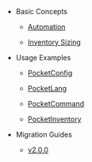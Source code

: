 - Basic Concepts
  
  - [Automation](concepts/automation.md)
  
  - [Inventory Sizing](concepts/inventory-sizing.md)

- Usage Examples
  
  - [PocketConfig](usage/pocketconfig.md)
  
  - [PocketLang](usage/pocketlang.md)
  
  - [PocketCommand](usage/pocketcommand.md)
  
  - [PocketInventory](usage/pocketinventory.md)

- Migration Guides
  
  - [v2.0.0](migration/2-0-0.md)
